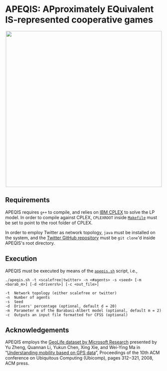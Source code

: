 APEQIS: APproximately EQuivalent IS-represented cooperative games
===================

<p align="center"><img src="https://filippobistaffa.github.io/images/apeqis.svg" width="500" /></p>

Requirements
----------
APEQIS requires `g++` to compile, and relies on [IBM CPLEX](https://www-01.ibm.com/software/commerce/optimization/cplex-optimizer) to solve the LP model. In order to compile against CPLEX, `CPLEXROOT` inside [`Makefile`](Makefile) must be set to point to the root folder of CPLEX.

In order to employ Twitter as network topology, `java` must be installed on the system, and the [Twitter GitHub repository](https://github.com/filippobistaffa/twitter) must be `git clone`'d inside APEQIS's root directory.

Execution
----------
APEQIS must be executed by means of the [`apeqis.sh`](apeqis.sh) script, i.e.,
```
./apeqis.sh -t <scalefree|twitter> -n <#agents> -s <seed> [-m <barab_m>] [-d <drivers%>] [-c <out_file>]

-t	Network topology (either scalefree or twitter)
-n	Number of agents
-s	Seed
-d	Drivers' percentage (optional, default d = 20)
-m	Parameter m of the Barabasi-Albert model (optional, default m = 2)
-c	Outputs an input file formatted for CFSS (optional)
```

Acknowledgements
----------
APEQIS employs the [GeoLife dataset by Microsoft Research](http://research.microsoft.com/en-us/projects/geolife) presented by Yu Zheng, Quannan Li, Yukun Chen, Xing Xie, and Wei-Ying Ma in “[Understanding mobility based on GPS data](https://www.microsoft.com/en-us/research/publication/understanding-mobility-based-on-gps-data)”, Proceedings of the 10th ACM conference on Ubiquitous Computing (Ubicomp), pages 312−321, 2008, ACM press.
